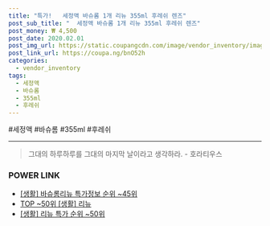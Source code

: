 ```yaml
--- 
title: "특가!   세정액 바슈롬 1개 리뉴 355ml 후레쉬 렌즈" 
post_sub_title: "  세정액 바슈롬 1개 리뉴 355ml 후레쉬 렌즈" 
post_money: ₩ 4,500 
post_date: 2020.02.01 
post_img_url: https://static.coupangcdn.com/image/vendor_inventory/images/2016/09/05/18/8/79437bd2-6e36-4771-98be-b463a4b7c66b.jpg 
post_link_url: https://coupa.ng/bnO52h 
categories: 
  - vendor_inventory 
tags: 
  - 세정액 
  - 바슈롬 
  - 355ml 
  - 후레쉬 
--- 
```

  #세정액 #바슈롬 #355ml #후레쉬 
<hr> 

> 그대의 하루하루를 그대의 마지막 날이라고 생각하라. - 호라티우스 


### POWER LINK

* <a href="https://blog.naver.com/sakai111/221776289352" target="_blank"> [생활] 바슈롬리뉴 특가정보 순위 ~45위</a>
* <a href="https://blog.naver.com/an0733/221792513527" target="_blank"> TOP ~50위 [생활] 리뉴</a>
* <a href="https://blog.naver.com/sakai111/221792513532" target="_blank"> [생활] 리뉴 특가 순위 ~50위</a>
